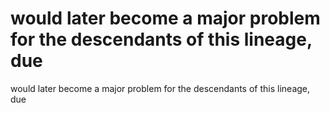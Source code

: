 # would later become a major problem for the descendants of this lineage, due

would later become a major problem for the descendants of this lineage, due